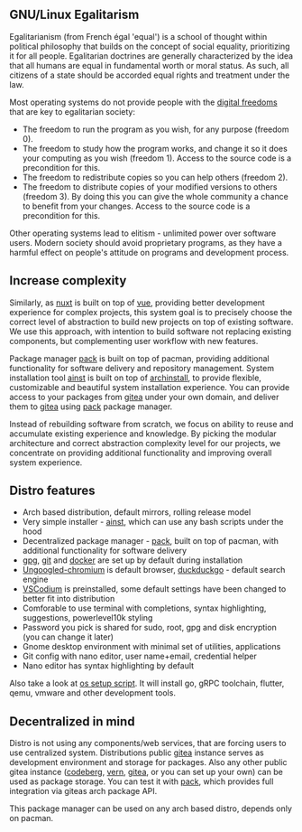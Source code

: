 ## GNU/Linux Egalitarism

Egalitarianism (from French égal 'equal') is a school of thought within political philosophy that builds on the concept of social equality, prioritizing it for all people. Egalitarian doctrines are generally characterized by the idea that all humans are equal in fundamental worth or moral status. As such, all citizens of a state should be accorded equal rights and treatment under the law.

Most operating systems do not provide people with the [digital freedoms](https://www.gnu.org/philosophy/free-sw.en.html) that are key to egalitarian society:

- The freedom to run the program as you wish, for any purpose (freedom 0).
- The freedom to study how the program works, and change it so it does your computing as you wish (freedom 1). Access to the source code is a precondition for this.
- The freedom to redistribute copies so you can help others (freedom 2).
- The freedom to distribute copies of your modified versions to others (freedom 3). By doing this you can give the whole community a chance to benefit from your changes. Access to the source code is a precondition for this.

Other operating systems lead to elitism - unlimited power over software users. Modern society should avoid proprietary programs, as they have a harmful effect on people's attitude on programs and development process.

## Increase complexity

Similarly, as [nuxt](https://nuxtjs.org/) is built on top of [vue](https://vuejs.org/), providing better development experience for complex projects, this system goal is to precisely choose the correct level of abstraction to build new projects on top of existing software. We use this approach, with intention to build software not replacing existing components, but complementing user workflow with new features.

Package manager [pack](https://fmnx.su/core/pack) is built on top of pacman, providing additional functionality for software delivery and repository management. System installation tool [ainst](https://fmnx.su/core/ainst) is built on top of [archinstall](https://wiki.archlinux.org/title/archinstall), to provide flexible, customizable and beautiful system installation experience. You can provide access to your packages from [gitea](https://gitea.io/en-us/) under your own domain, and deliver them to [gitea](https://gitea.io/en-us/) using [pack](https://fmnx.su/core/pack) package manager.

Instead of rebuilding software from scratch, we focus on ability to reuse and accumulate existing experience and knowledge. By picking the modular architecture and correct abstraction complexity level for our projects, we concentrate on providing additional functionality and improving overall system experience.

## Distro features

- Arch based distribution, default mirrors, rolling release model
- Very simple installer - [ainst](https://fmnx.su/core/ainst), which can use any bash scripts under the hood
- Decentralized package manager - [pack](https://fmnx.su/core/pack), built on top of pacman, with additional functionality for software delivery
- [gpg](https://gnupg.org/), [git](https://git-scm.com/) and [docker](https://www.docker.com/) are set up by default during installation
- [Ungoogled-chromium](https://github.com/ungoogled-software/ungoogled-chromium) is default browser, [duckduckgo](https://duckduckgo.com/) - default search engine
- [VSCodium](https://vscodium.com/) is preinstalled, some default settings have been changed to better fit into distribution
- Comforable to use terminal with completions, syntax highlighting, suggestions, powerlevel10k styling
- Password you pick is shared for sudo, root, gpg and disk encryption (you can change it later)
- Gnome desktop environment with minimal set of utilities, applications
- Git config with nano editor, user name+email, credential helper
- Nano editor has syntax highlighting by default

Also take a look at [os setup script](https://fmnx.su/dancheg97/os). It will install go, gRPC toolchain, flutter, qemu, vmware and other development tools.

## Decentralized in mind

Distro is not using any components/web services, that are forcing users to use centralized system. Distributions public [gitea](https://fmnx.su/) instance serves as development environment and storage for packages. Also any other public gitea instance ([codeberg](https://codeberg.org/), [vern](https://git.vern.cc/), [gitea](https://gitea.com/explore/repos), or you can set up your own) can be used as package storage. You can test it with [pack](https://fmnx.su/core/pack), which provides full integration via giteas arch package API.

This package manager can be used on any arch based distro, depends only on pacman.
